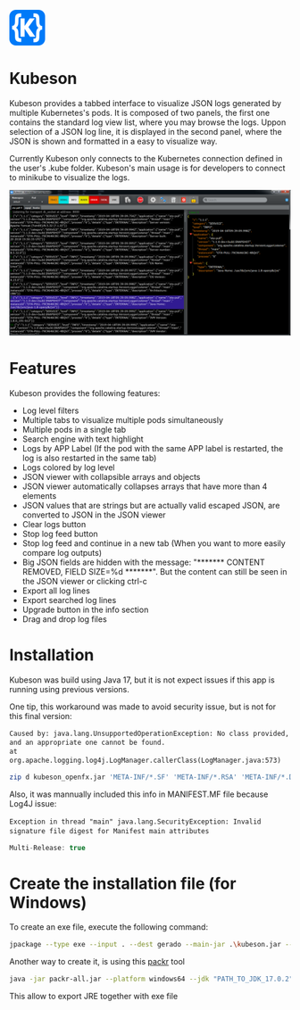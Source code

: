 ![alt text](https://github.com/brunopenha/kubeson/raw/master/images/app64.png)

# Kubeson
Kubeson provides a tabbed interface to visualize JSON logs generated by multiple Kubernetes's pods. It is composed of two panels, the first one contains the standard log view list, where you may browse the logs. Uppon selection of a JSON log line, it is displayed in the second panel, where the JSON is shown and formatted in a easy to visualize way.

Currently Kubeson only connects to the Kubernetes connection defined in the user's .kube folder. Kubeson's main usage is for developers to connect to minikube to visualize the logs.  

![alt text](https://github.com/brunopenha/kubeson/raw/master/images/screenshot.png) 

# Features
Kubeson provides the following features:
* Log level filters
* Multiple tabs to visualize multiple pods simultaneously
*	Multiple pods in a single tab
*	Search engine with text highlight
*	Logs by APP Label (If the pod with the same APP label is restarted, the log is also restarted in the same tab)
*	Logs colored by log level 
*	JSON viewer with collapsible arrays and objects
*	JSON viewer automatically collapses arrays that have more than 4 elements
*	JSON values that are strings but are actually valid escaped JSON, are converted to JSON in the JSON viewer
* Clear logs button
* Stop log feed button
* Stop log feed and continue in a new tab (When you want to more easily compare log outputs)
*	Big JSON fields are hidden with the message: "******* CONTENT REMOVED, FIELD SIZE=%d *******". But the content can still be seen in the JSON viewer or clicking ctrl-c
* Export all log lines
* Export searched log lines
* Upgrade button in the info section
* Drag and drop log files

# Installation

Kubeson was build using Java 17, but it is not expect issues if this app is running using previous versions.

One tip, this workaround was made to avoid security issue, but is not for this final version:

```
Caused by: java.lang.UnsupportedOperationException: No class provided, and an appropriate one cannot be found.
at org.apache.logging.log4j.LogManager.callerClass(LogManager.java:573)
```

```bash
zip d kubeson_openfx.jar 'META-INF/*.SF' 'META-INF/*.RSA' 'META-INF/*.DSA'
```

Also, it was mannually included this info in MANIFEST.MF file because Log4J issue:

`Exception in thread "main" java.lang.SecurityException: Invalid signature file digest for Manifest main attributes`

```java
Multi-Release: true
```

# Create the installation file (for Windows)

To create an exe file, execute the following command:

```bash
jpackage --type exe --input . --dest gerado --main-jar .\kubeson.jar --main-class br.nom.penha.bruno.SuperMain --module-path "<DOWNLOAD FROM https://download2.gluonhq.com/openjfx/17.0.2/openjfx-17.0.2_windows-x64_bin-jmods.zip>" --add-modules javafx.controls,javafx.fxml 
```

Another way to create it, is using this [packr](https://github.com/libgdx/packr)  tool

```bash
java -jar packr-all.jar --platform windows64 --jdk "PATH_TO_JDK_17.0.2" --useZgcIfSupportedOs --executable Kubeson --classpath kubeson.jar --mainclass br.nom.penha.bruno.SuperMain --vmargs Xmx1G --output out-win
```
This allow to export JRE together with exe file